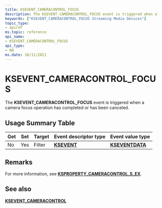```yaml
---
title: KSEVENT_CAMERACONTROL_FOCUS
description: The KSEVENT_CAMERACONTROL_FOCUS event is triggered when a camera focus operation has completed or has been canceled.
keywords: ["KSEVENT_CAMERACONTROL_FOCUS Streaming Media Devices"]
topic_type:
- apiref
ms.topic: reference
api_name:
- KSEVENT_CAMERACONTROL_FOCUS
api_type:
- NA
ms.date: 10/11/2021
---
```


# KSEVENT_CAMERACONTROL_FOCUS

The **KSEVENT_CAMERACONTROL_FOCUS** event is triggered when a camera focus operation has completed or has been canceled.

## Usage Summary Table

| Get | Set | Target | Event descriptor type | Event value type |
|--|--|--|--|--|
| No | Yes | Filter | [**KSEVENT**](./ksevent-structure.md) | [**KSEVENTDATA**](/windows-hardware/drivers/ddi/ks/ns-ks-kseventdata) |

## Remarks

For more information, see [**KSPROPERTY_CAMERACONTROL_S_EX**](/windows-hardware/drivers/ddi/ksmedia/ns-ksmedia-ksproperty_cameracontrol_s_ex).

## See also

[**KSEVENT_CAMERACONTROL**](/windows-hardware/drivers/ddi/ksmedia/ne-ksmedia-ksevent_cameracontrol)